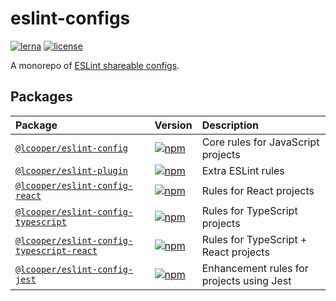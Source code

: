 # eslint-configs

[![lerna][lerna-badge]][lerna-link]
[![license][license-badge]][license-link]

A monorepo of [ESLint shareable configs](https://eslint.org/docs/developer-guide/shareable-configs).

## Packages

| Package | Version | Description |
| :-- | :-- | :-- |
| [`@lcooper/eslint-config`](packages/eslint-config) | [![npm][base-npm-badge]][base-npm-link] | Core rules for JavaScript projects |
| [`@lcooper/eslint-plugin`](packages/eslint-plugin) | [![npm][plugin-npm-badge]][plugin-npm-link] | Extra ESLint rules |
| [`@lcooper/eslint-config-react`](packages/eslint-config-react) | [![npm][react-npm-badge]][react-npm-link] | Rules for React projects |
| [`@lcooper/eslint-config-typescript`](packages/eslint-config-typescript) | [![npm][ts-npm-badge]][ts-npm-link] | Rules for TypeScript projects |
| [`@lcooper/eslint-config-typescript-react`](packages/eslint-config-typescript-react) | [![npm][ts-react-npm-badge]][ts-react-npm-link] | Rules for TypeScript + React projects |
| [`@lcooper/eslint-config-jest`](packages/eslint-config-jest) | [![npm][jest-npm-badge]][jest-npm-link] | Enhancement rules for projects using Jest |

[base-npm-link]: https://www.npmjs.com/package/@lcooper/eslint-config
[base-npm-badge]: https://img.shields.io/npm/v/@lcooper/eslint-config?logo=npm&style=flat-square
[plugin-npm-link]: https://www.npmjs.com/package/@lcooper/eslint-plugin
[plugin-npm-badge]: https://img.shields.io/npm/v/@lcooper/eslint-plugin?logo=npm&style=flat-square
[react-npm-link]: https://www.npmjs.com/package/@lcooper/eslint-config-react
[react-npm-badge]: https://img.shields.io/npm/v/@lcooper/eslint-config-react?logo=npm&style=flat-square
[ts-npm-link]: https://www.npmjs.com/package/@lcooper/eslint-config-typescript
[ts-npm-badge]: https://img.shields.io/npm/v/@lcooper/eslint-config-typescript?logo=npm&style=flat-square
[ts-react-npm-link]: https://www.npmjs.com/package/@lcooper/eslint-config-typescript-react
[ts-react-npm-badge]: https://img.shields.io/npm/v/@lcooper/eslint-config-typescript-react?logo=npm&style=flat-square
[jest-npm-link]: https://www.npmjs.com/package/@lcooper/eslint-config-jest
[jest-npm-badge]: https://img.shields.io/npm/v/@lcooper/eslint-config-jest?logo=npm&style=flat-square

[license-link]: LICENSE
[license-badge]: https://img.shields.io/github/license/luciancooper/eslint-configs?color=brightgreen&style=for-the-badge
[lerna-link]: https://lerna.js.org
[lerna-badge]: https://img.shields.io/badge/maintained%20with-lerna-cc00ff.svg?style=for-the-badge
